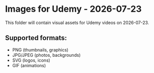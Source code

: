 # Images for Udemy - 2026-07-23

This folder will contain visual assets for Udemy videos on 2026-07-23.

## Supported formats:
- PNG (thumbnails, graphics)
- JPG/JPEG (photos, backgrounds)
- SVG (logos, icons)
- GIF (animations)
